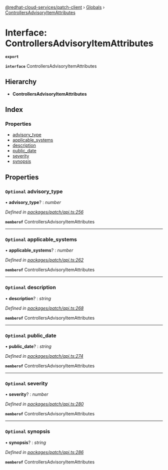 [@redhat-cloud-services/patch-client](../README.md) › [Globals](../globals.md) › [ControllersAdvisoryItemAttributes](controllersadvisoryitemattributes.md)

# Interface: ControllersAdvisoryItemAttributes

**`export`** 

**`interface`** ControllersAdvisoryItemAttributes

## Hierarchy

* **ControllersAdvisoryItemAttributes**

## Index

### Properties

* [advisory_type](controllersadvisoryitemattributes.md#optional-advisory_type)
* [applicable_systems](controllersadvisoryitemattributes.md#optional-applicable_systems)
* [description](controllersadvisoryitemattributes.md#optional-description)
* [public_date](controllersadvisoryitemattributes.md#optional-public_date)
* [severity](controllersadvisoryitemattributes.md#optional-severity)
* [synopsis](controllersadvisoryitemattributes.md#optional-synopsis)

## Properties

### `Optional` advisory_type

• **advisory_type**? : *number*

*Defined in [packages/patch/api.ts:256](https://github.com/RedHatInsights/javascript-clients/blob/1ea6be2/packages/patch/api.ts#L256)*

**`memberof`** ControllersAdvisoryItemAttributes

___

### `Optional` applicable_systems

• **applicable_systems**? : *number*

*Defined in [packages/patch/api.ts:262](https://github.com/RedHatInsights/javascript-clients/blob/1ea6be2/packages/patch/api.ts#L262)*

**`memberof`** ControllersAdvisoryItemAttributes

___

### `Optional` description

• **description**? : *string*

*Defined in [packages/patch/api.ts:268](https://github.com/RedHatInsights/javascript-clients/blob/1ea6be2/packages/patch/api.ts#L268)*

**`memberof`** ControllersAdvisoryItemAttributes

___

### `Optional` public_date

• **public_date**? : *string*

*Defined in [packages/patch/api.ts:274](https://github.com/RedHatInsights/javascript-clients/blob/1ea6be2/packages/patch/api.ts#L274)*

**`memberof`** ControllersAdvisoryItemAttributes

___

### `Optional` severity

• **severity**? : *number*

*Defined in [packages/patch/api.ts:280](https://github.com/RedHatInsights/javascript-clients/blob/1ea6be2/packages/patch/api.ts#L280)*

**`memberof`** ControllersAdvisoryItemAttributes

___

### `Optional` synopsis

• **synopsis**? : *string*

*Defined in [packages/patch/api.ts:286](https://github.com/RedHatInsights/javascript-clients/blob/1ea6be2/packages/patch/api.ts#L286)*

**`memberof`** ControllersAdvisoryItemAttributes

